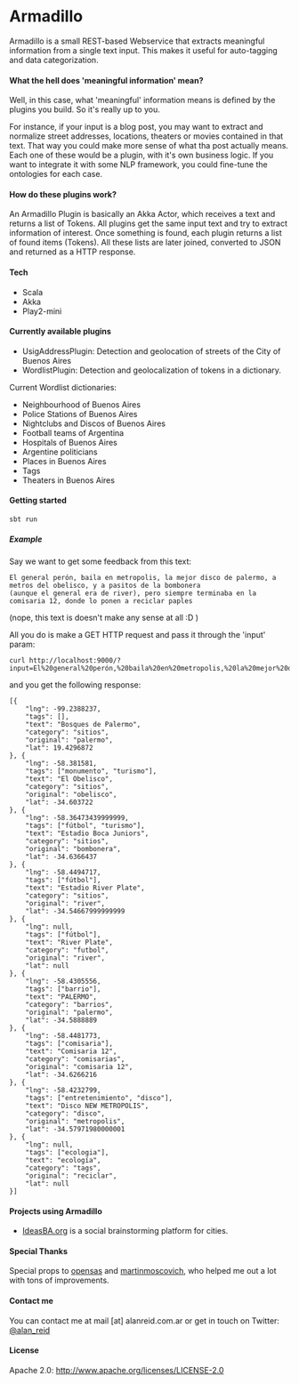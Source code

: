Armadillo
===========

Armadillo is a small REST-based Webservice that extracts meaningful information from a single text input. This makes it useful for auto-tagging and data categorization.

#### What the hell does 'meaningful information' mean?
Well, in this case, what 'meaningful' information means is defined by the plugins you build. So it's really up to you. 

For instance, if your input is a blog post, you may want to extract and normalize street addresses, locations, theaters or movies contained in that text. That way you could make more sense of what tha post actually means. Each one of these would be a plugin, with it's own business logic. If you want to integrate it with some NLP framework, you could fine-tune the ontologies for each case.

#### How do these plugins work?
An Armadillo Plugin is basically an Akka Actor, which receives a text and returns a list of Tokens.
All plugins get the same input text and try to extract information of interest. Once something is found, each plugin returns a list of found items (Tokens).
All these lists are later joined, converted to JSON and returned as a HTTP response.

#### Tech
* Scala 
* Akka
* Play2-mini

#### Currently available plugins
* UsigAddressPlugin: Detection and geolocation of streets of the City of Buenos Aires
* WordlistPlugin: Detection and geolocalization of tokens in a dictionary. 

Current Wordlist dictionaries:
  * Neighbourhood of Buenos Aires
  * Police Stations of Buenos Aires
  * Nightclubs and Discos of Buenos Aires
  * Football teams of Argentina
  * Hospitals of Buenos Aires
  * Argentine politicians
  * Places in Buenos Aires
  * Tags
  * Theaters in Buenos Aires

#### Getting started

```
sbt run
```

##### Example

Say we want to get some feedback from this text:
```
El general perón, baila en metropolis, la mejor disco de palermo, a metros del obelisco, y a pasitos de la bombonera 
(aunque el general era de river), pero siempre terminaba en la comisaria 12, donde lo ponen a reciclar paples
```
(nope, this text is doesn't make any sense at all :D )

All you do is make a GET HTTP request and pass it through the 'input' param:
```
curl http://localhost:9000/?input=El%20general%20perón,%20baila%20en%20metropolis,%20la%20mejor%20disco%20de%20palermo,%20a%20metros%20del%20obelisco,%20y%20a%20pasitos%20de%20la%20bombonera%20(aunque%20el%20general%20era%20de%20river),%20pero%20siempre%20terminaba%20en%20la%20comisaria%2012,%20donde%20lo%20ponen%20a%20reciclar%20paples
```

and you get the following response:
```
[{
    "lng": -99.2388237,
    "tags": [],
    "text": "Bosques de Palermo",
    "category": "sitios",
    "original": "palermo",
    "lat": 19.4296872
}, {
    "lng": -58.381581,
    "tags": ["monumento", "turismo"],
    "text": "El Obelisco",
    "category": "sitios",
    "original": "obelisco",
    "lat": -34.603722
}, {
    "lng": -58.36473439999999,
    "tags": ["fútbol", "turismo"],
    "text": "Estadio Boca Juniors",
    "category": "sitios",
    "original": "bombonera",
    "lat": -34.6366437
}, {
    "lng": -58.4494717,
    "tags": ["fútbol"],
    "text": "Estadio River Plate",
    "category": "sitios",
    "original": "river",
    "lat": -34.54667999999999
}, {
    "lng": null,
    "tags": ["fútbol"],
    "text": "River Plate",
    "category": "futbol",
    "original": "river",
    "lat": null
}, {
    "lng": -58.4305556,
    "tags": ["barrio"],
    "text": "PALERMO",
    "category": "barrios",
    "original": "palermo",
    "lat": -34.5888889
}, {
    "lng": -58.4481773,
    "tags": ["comisaria"],
    "text": "Comisaria 12",
    "category": "comisarias",
    "original": "comisaria 12",
    "lat": -34.6266216
}, {
    "lng": -58.4232799,
    "tags": ["entretenimiento", "disco"],
    "text": "Disco NEW METROPOLIS",
    "category": "disco",
    "original": "metropolis",
    "lat": -34.57971980000001
}, {
    "lng": null,
    "tags": ["ecologia"],
    "text": "ecología",
    "category": "tags",
    "original": "reciclar",
    "lat": null
}]
```


#### Projects using Armadillo
* [IdeasBA.org](http://ideasba.org) is a social brainstorming platform for cities.


#### Special Thanks
Special props to [opensas](http://github.com/opensas) and [martinmoscovich](http://github.com/martinmoscovich), who helped me out a lot with tons of improvements. 


#### Contact me
You can contact me at mail [at] alanreid.com.ar or get in touch on Twitter: [@alan_reid](http://twitter.com/alan_reid)

#### License
Apache 2.0: http://www.apache.org/licenses/LICENSE-2.0